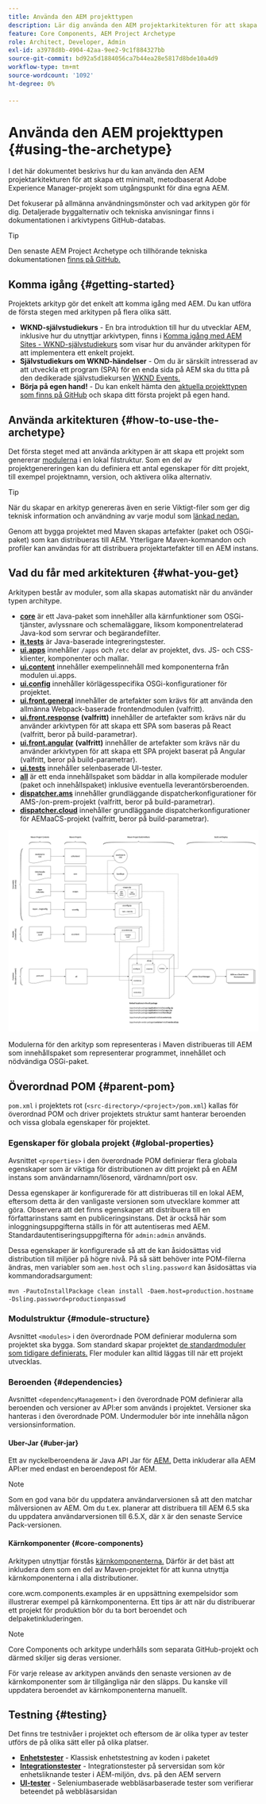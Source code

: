```yaml
---
title: Använda den AEM projekttypen
description: Lär dig använda den AEM projektarkitekturen för att skapa ett minimalt, metodbaserat Adobe Experience Manager-projekt som utgångspunkt för dina egna AEM.
feature: Core Components, AEM Project Archetype
role: Architect, Developer, Admin
exl-id: a3978d8b-4904-42aa-9ee2-9c1f884327bb
source-git-commit: bd92a5d1884056ca7b44ea28e5817d8bde10a4d9
workflow-type: tm+mt
source-wordcount: '1092'
ht-degree: 0%

---
```



# Använda den AEM projekttypen {#using-the-archetype}

I det här dokumentet beskrivs hur du kan använda den AEM projektarkitekturen för att skapa ett minimalt, metodbaserat Adobe Experience Manager-projekt som utgångspunkt för dina egna AEM.

Det fokuserar på allmänna användningsmönster och vad arkitypen gör för dig. Detaljerade byggalternativ och tekniska anvisningar finns i dokumentationen i arkivtypens GitHub-databas.

>[!TIP]
>
>Den senaste AEM Project Archetype och tillhörande tekniska dokumentationen [finns på GitHub.](https://github.com/adobe/aem-project-archetype)

## Komma igång {#getting-started}

Projektets arkityp gör det enkelt att komma igång med AEM. Du kan utföra de första stegen med arkitypen på flera olika sätt.

* **WKND-självstudiekurs** - En bra introduktion till hur du utvecklar AEM, inklusive hur du utnyttjar arkivtypen, finns i [Komma igång med AEM Sites - WKND-självstudiekurs](https://experienceleague.adobe.com/docs/experience-manager-learn/getting-started-wknd-tutorial-develop/overview.html?lang=sv-SE) som visar hur du använder arkitypen för att implementera ett enkelt projekt.
* **Självstudiekurs om WKND-händelser** - Om du är särskilt intresserad av att utveckla ett program (SPA) för en enda sida på AEM ska du titta på den dedikerade självstudiekursen [WKND Events.](https://helpx.adobe.com/experience-manager/kt/sites/using/getting-started-spa-wknd-tutorial-develop.html)
* **Börja på egen hand!** - Du kan enkelt hämta den [aktuella projekttypen som finns på GitHub](https://github.com/adobe/aem-project-archetype) och skapa ditt första projekt på egen hand.

## Använda arkitekturen {#how-to-use-the-archetype}

Det första steget med att använda arkitypen är att skapa ett projekt som genererar [modulerna](#what-you-get) i en lokal filstruktur. Som en del av projektgenereringen kan du definiera ett antal egenskaper för ditt projekt, till exempel projektnamn, version, och aktivera olika alternativ.

>[!TIP]
>
>När du skapar en arkityp genereras även en serie Viktigt-filer som ger dig teknisk information och användning av varje modul som [länkad nedan.](#what-you-get)

Genom att bygga projektet med Maven skapas artefakter (paket och OSGi-paket) som kan distribueras till AEM. Ytterligare Maven-kommandon och profiler kan användas för att distribuera projektartefakter till en AEM instans.

## Vad du får med arkitekturen {#what-you-get}

Arkitypen består av moduler, som alla skapas automatiskt när du använder typen architype.

* **[core](https://github.com/adobe/aem-project-archetype/tree/develop/src/main/archetype/core)** är ett Java-paket som innehåller alla kärnfunktioner som OSGi-tjänster, avlyssnare och schemaläggare, liksom komponentrelaterad Java-kod som servrar och begärandefilter.
* **[it.tests](https://github.com/adobe/aem-project-archetype/tree/develop/src/main/archetype/it.tests)** är Java-baserade integreringstester.
* **[ui.apps](https://github.com/adobe/aem-project-archetype/tree/develop/src/main/archetype/ui.apps)** innehåller `/apps` och `/etc` delar av projektet, dvs. JS- och CSS-klienter, komponenter och mallar.
* **[ui.content](https://github.com/adobe/aem-project-archetype/tree/develop/src/main/archetype/ui.content)** innehåller exempelinnehåll med komponenterna från modulen ui.apps.
* **[ui.config](https://github.com/adobe/aem-project-archetype/tree/develop/src/main/archetype/ui.config)** innehåller körlägesspecifika OSGi-konfigurationer för projektet.
* **[ui.front.general](https://github.com/adobe/aem-project-archetype/tree/develop/src/main/archetype/ui.frontend.general)** innehåller de artefakter som krävs för att använda den allmänna Webpack-baserade frontendmodulen (valfritt).
* **[ui.front.response](https://github.com/adobe/aem-project-archetype/tree/develop/src/main/archetype/ui.frontend.react)** **(valfritt)** innehåller de artefakter som krävs när du använder arkivtypen för att skapa ett SPA som baseras på React (valfritt, beror på build-parametrar).
* **[ui.front.angular](https://github.com/adobe/aem-project-archetype/tree/develop/src/main/archetype/ui.frontend.angular)** **(valfritt)** innehåller de artefakter som krävs när du använder arkivtypen för att skapa ett SPA projekt baserat på Angular (valfritt, beror på build-parametrar).
* **[ui.tests](https://github.com/adobe/aem-project-archetype/tree/develop/src/main/archetype/ui.tests)** innehåller selenbaserade UI-tester.
* **[all](https://github.com/adobe/aem-project-archetype/tree/develop/src/main/archetype/all)** är ett enda innehållspaket som bäddar in alla kompilerade moduler (paket och innehållspaket) inklusive eventuella leverantörsberoenden.
* **[dispatcher.ams](https://github.com/adobe/aem-project-archetype/tree/develop/src/main/archetype/dispatcher.ams)** innehåller grundläggande dispatcherkonfigurationer för AMS-/on-prem-projekt (valfritt, beror på build-parametrar).
* **[dispatcher.cloud](https://github.com/adobe/aem-project-archetype/tree/develop/src/main/archetype/dispatcher.cloud)** innehåller grundläggande dispatcherkonfigurationer för AEMaaCS-projekt (valfritt, beror på build-parametrar).

![Ordna innehållspaket](/help/assets/content-package-organization.png)

Modulerna för den arkityp som representeras i Maven distribueras till AEM som innehållspaket som representerar programmet, innehållet och nödvändiga OSGi-paket.

## Överordnad POM {#parent-pom}

`pom.xml` i projektets rot (`<src-directory>/<project>/pom.xml`) kallas för överordnad POM och driver projektets struktur samt hanterar beroenden och vissa globala egenskaper för projektet.

### Egenskaper för globala projekt {#global-properties}

Avsnittet `<properties>` i den överordnade POM definierar flera globala egenskaper som är viktiga för distributionen av ditt projekt på en AEM instans som användarnamn/lösenord, värdnamn/port osv.

Dessa egenskaper är konfigurerade för att distribueras till en lokal AEM, eftersom detta är den vanligaste versionen som utvecklare kommer att göra. Observera att det finns egenskaper att distribuera till en författarinstans samt en publiceringsinstans. Det är också här som inloggningsuppgifterna ställs in för att autentiseras med AEM. Standardautentiseringsuppgifterna för `admin:admin` används.

Dessa egenskaper är konfigurerade så att de kan åsidosättas vid distribution till miljöer på högre nivå. På så sätt behöver inte POM-filerna ändras, men variabler som `aem.host` och `sling.password` kan åsidosättas via kommandoradsargument:

```shell
mvn -PautoInstallPackage clean install -Daem.host=production.hostname -Dsling.password=productionpasswd
```

### Modulstruktur {#module-structure}

Avsnittet `<modules>` i den överordnade POM definierar modulerna som projektet ska bygga. Som standard skapar projektet [de standardmoduler som tidigare definierats.](#what-you-get) Fler moduler kan alltid läggas till när ett projekt utvecklas.

### Beroenden {#dependencies}

Avsnittet `<dependencyManagement>` i den överordnade POM definierar alla beroenden och versioner av API:er som används i projektet. Versioner ska hanteras i den överordnade POM. Undermoduler bör inte innehålla någon versionsinformation.

#### Uber-Jar {#uber-jar}

Ett av nyckelberoendena är Java API Jar för [AEM.](https://experienceleague.adobe.com/docs/experience-manager-cloud-service/implementing/developing/aem-as-a-cloud-service-sdk.html?lang=sv-SE) Detta inkluderar alla AEM API:er med endast en beroendepost för AEM.

>[!NOTE]
>
>Som en god vana bör du uppdatera användarversionen så att den matchar målversionen av AEM. Om du t.ex. planerar att distribuera till AEM 6.5 ska du uppdatera användarversionen till 6.5.X, där `X` är den senaste Service Pack-versionen.

#### Kärnkomponenter {#core-components}

Arkitypen utnyttjar förstås [kärnkomponenterna.](/help/introduction.md) Därför är det bäst att inkludera dem som en del av Maven-projektet för att kunna utnyttja kärnkomponenterna i alla distributioner.

core.wcm.components.examples är en uppsättning exempelsidor som illustrerar exempel på kärnkomponenterna. Ett tips är att när du distribuerar ett projekt för produktion bör du ta bort beroendet och delpaketinkluderingen.

>[!NOTE]
>
>Core Components och arkitype underhålls som separata GitHub-projekt och därmed skiljer sig deras versioner.
>
>För varje release av arkitypen används den senaste versionen av de kärnkomponenter som är tillgängliga när den släpps. Du kanske vill uppdatera beroendet av kärnkomponenterna manuellt.

## Testning {#testing}

Det finns tre testnivåer i projektet och eftersom de är olika typer av tester utförs de på olika sätt eller på olika platser.

* **[Enhetstester](https://github.com/adobe/aem-project-archetype/tree/develop/src/main/archetype/core)** - Klassisk enhetstestning av koden i paketet
* **[Integrationstester](https://github.com/adobe/aem-project-archetype/tree/develop/src/main/archetype/it.tests)** - Integrationstester på serversidan som kör enhetsliknande tester i AEM-miljön, dvs. på den AEM servern
* **[UI-tester](https://github.com/adobe/aem-project-archetype/tree/develop/src/main/archetype/ui.tests)** - Seleniumbaserade webbläsarbaserade tester som verifierar beteendet på webbläsarsidan
